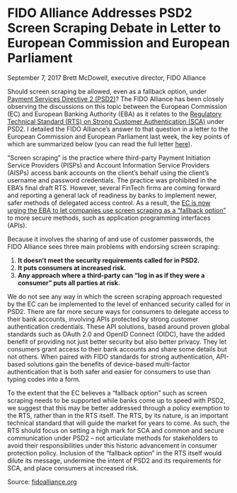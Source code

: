 # FIDO Alliance Addresses PSD2 Screen Scraping Debate in Letter to European Commission and European Parliament

September 7, 2017 Brett McDowell, executive director, FIDO Alliance

Should screen scraping be allowed, even as a fallback option, under [Payment Services Directive 2 (PSD2)](https://ec.europa.eu/info/law/payment-services-psd-2-directive-eu-2015-2366_en)? The FIDO Alliance has been closely observing the discussions on this topic between the European Commission (EC) and European Banking Authority (EBA) as it relates to the [Regulatory Technical Standard (RTS) on Strong Customer Authentication (SCA)](https://www.eba.europa.eu/regulation-and-policy/payment-services-and-electronic-money/regulatory-technical-standards-on-strong-customer-authentication-and-secure-communication-under-psd2) under PSD2. I detailed the FIDO Alliance’s answer to that question in a letter to the European Commission and European Parliament last week, the key points of which are summarized below (you can read the full letter [here](https://fidoalliance.org/wp-content/uploads/FIDO_Alliance_Letter_Regarding_PSD2-SCA.pdf)).

“Screen scraping” is the practice where third-party Payment Initiation Service Providers (PISPs) and Account Information Service Providers (AISPs) access bank accounts on the client’s behalf using the client’s username and password credentials. The practice was prohibited in the EBA’s final draft RTS. However, several FinTech firms are coming forward and reporting a general lack of readiness by banks to implement newer, safer methods of delegated access control.  As a result, the [EC is now urging the EBA to let companies use screen scraping as a “fallback option”](http://www.eba.europa.eu/documents/10180/1806975/%28EBA-2017-E-1315%29%20Letter+from+O+Guersent%2C%20FISMA+re+Commission+intention+to+amend+the+draft+RTS+on+SCA+and+CSC+-Ares%282017%292639906.pdf/efbf06e1-b0e9-4481-88e5-b70daa663cb9) to more secure methods, such as application programming interfaces (APIs).  

Because it involves the sharing of and use of customer passwords, the FIDO Alliance sees three main problems with endorsing screen scraping:

1. **It doesn’t meet the security requirements called for in PSD2.**
2. **It puts consumers at increased risk.**
3. **Any approach where a third-party can “log in as if they were a consumer” puts all parties at risk.**

We do not see any way in which the screen scraping approach requested by the EC can be implemented to the level of enhanced security called for in PSD2. There are far more secure ways for consumers to delegate access to their bank accounts, involving APIs protected by strong customer authentication credentials. These API solutions, based around proven global standards such as OAuth 2.0 and OpenID Connect (OIDC), have the added benefit of providing not just better security but also better privacy. They   let consumers grant access to their bank accounts and share some details but not others. When paired with FIDO standards for strong authentication, API-based solutions gain the benefits of device-based multi-factor authentication that is both safer and easier for consumers to use than typing codes into a form.

To the extent that the EC believes a “fallback option” such as screen scraping needs to be supported while banks come up to speed with PSD2, we suggest that this may be better addressed through a policy exemption to the RTS, rather than in the RTS itself. The RTS, by its nature, is an important technical standard that will guide the market for years to come. As such, the RTS should focus on setting a high mark for SCA and common and secure communication under PSD2 – not articulate methods for stakeholders to avoid their responsibilities under this historic advancement in consumer protection policy. Inclusion of the “fallback option” in the RTS itself would dilute its message, undermine the intent of PSD2 and its requirements for SCA, and place consumers at increased risk.

Source: [fidoalliance.org](https://fidoalliance.org/fido-alliance-addresses-psd2-screen-scraping/)